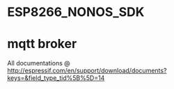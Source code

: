 # ESP8266_NONOS_SDK
# mqtt broker 

All documentations @ http://espressif.com/en/support/download/documents?keys=&field_type_tid%5B%5D=14
